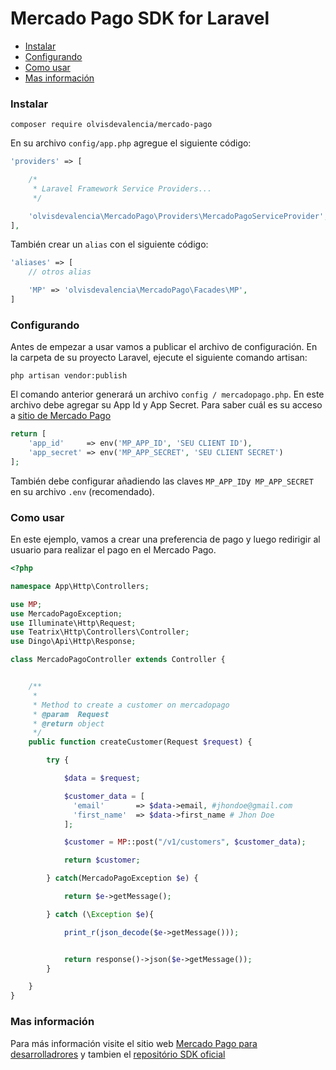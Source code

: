 # Mercado Pago SDK for Laravel

* [Instalar](#install)
* [Configurando](#config)
* [Como usar](#how-to)
* [Mas información](#info)

<a name="install"></a>
### Instalar

`composer require olvisdevalencia/mercado-pago`

En su archivo `config/app.php` agregue el siguiente código:

```php
'providers' => [

    /*
     * Laravel Framework Service Providers...
     */

    'olvisdevalencia\MercadoPago\Providers\MercadoPagoServiceProvider',
],
```

También crear un `alias` con el siguiente código:

```php
'aliases' => [
	// otros alias

    'MP' => 'olvisdevalencia\MercadoPago\Facades\MP',
]
```

<a name="config"></a>
### Configurando

Antes de empezar a usar vamos a publicar el archivo de configuración. En la carpeta de su proyecto Laravel, ejecute el siguiente comando artisan:

`php artisan vendor:publish`

El comando anterior generará un archivo `config / mercadopago.php`. En este archivo debe agregar su App Id y App Secret. Para saber cuál es su acceso a [sitio de Mercado Pago](https://www.mercadopago.com/mla/herramientas/aplicaciones)

```php
return [
	'app_id'     => env('MP_APP_ID', 'SEU CLIENT ID'),
	'app_secret' => env('MP_APP_SECRET', 'SEU CLIENT SECRET')
];
```

También debe configurar añadiendo las claves `MP_APP_ID` ​​y` MP_APP_SECRET` en su archivo `.env` (recomendado).

<a name="how-to"></a>
### Como usar

En este ejemplo, vamos a crear una preferencia de pago y luego redirigir al usuario para realizar el pago en el Mercado Pago.

```php
<?php

namespace App\Http\Controllers;

use MP;
use MercadoPagoException;
use Illuminate\Http\Request;
use Teatrix\Http\Controllers\Controller;
use Dingo\Api\Http\Response;

class MercadoPagoController extends Controller {


    /**
     *
     * Method to create a customer on mercadopago
     * @param  Request
     * @return object
     */
    public function createCustomer(Request $request) {

       	try {

            $data = $request;

            $customer_data = [
              'email'       => $data->email, #jhondoe@gmail.com
              'first_name'  => $data->first_name # Jhon Doe
            ];

       	    $customer = MP::post("/v1/customers", $customer_data);

            return $customer;

       	} catch(MercadoPagoException $e) {

       	    return $e->getMessage();

       	} catch (\Exception $e){

       	    print_r(json_decode($e->getMessage()));


       	    return response()->json($e->getMessage());
       	}

    }
}
```

<a name="info"></a>
### Mas información

Para más información visite el sitio web [Mercado Pago para desarrolladrores](https://developers.mercadopago.com/) y tambien el [repositório SDK oficial](https://github.com/mercadopago/sdk-php)
